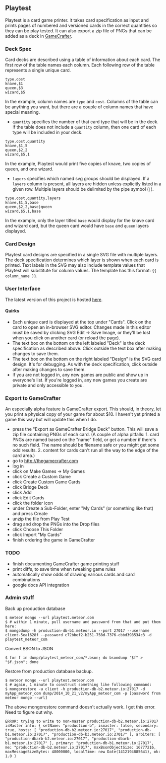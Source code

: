 ## Playtest

Playtest is a card game printer. It takes card specification as input and prints pages of numbered and versioned cards in the correct quantities so they can be play tested. It can also export a zip file of PNGs that can be added as a deck in [GameCrafter](https://www.thegamecrafter.com/).


### Deck Spec

Card decks are described using a table of information about each card. The first row of the table names each column. Each following row of the table represents a single unique card. 

```
type,cost
knave,$1
queen,$3
wizard,$5
```

In the example, column names are `type` and `cost`. Columns of the table can be anything you want, but there are a couple of column names that have special meaning.

* `quantity` specifies the number of that card type that will be in the deck. If the table does not include a `quantity` column, then one card of each type will be included in your deck.

```
type,cost,quantity
knave,$1,5
queen,$2,2
wizard,$5,1
```

In the example, Playtest would print five copies of knave, two copies of queen, and one wizard.

* `layers` specifies which named svg groups should be displayed. If a `layers` column is present, all layers are hidden unless explicitly listed in a given row. Multiple layers should be delimited by the pipe symbol (`|`).

```
type,cost,quantity,layers
knave,$1,5,base
queen,$2,2,base|queen
wizard,$5,1,base
```

In the example, only the layer titled `base` would display for the knave card and wizard card, but the queen card would have `base` and `queen` layers displayed.

### Card Design

Playtest card designs are specified in a single SVG file with multiple layers. The deck specification determines which layer is shown when each card is printed. Text labels in the SVG may also include template values that Playtest will substitute for column values.  The template has this format: `{{ column_name }}`.

### User Interface

The latest version of this project is hosted [here](http://playtest.meteor.com).

#### Quirks

* Each unique card is displayed at the top under "Cards". Click on the card to open an in-browser SVG editor. Changes made in this editor must be saved by clicking SVG Edit -> Save Image, or they'll be lost when you click on another card (or reload the page).
* The text box on the bottom on the left labeled "Deck" is the deck specification as described above. Click outside the text box after making changes to save them.
* The text box on the bottom on the right labeled "Design" is the SVG card design. It's for debugging. As with the deck specification, click outside after making changes to save them.
* If you are not logged in, any new games are public and show up in everyone's list. If you're logged in, any new games you create are private and only accessible to you.

### Export to GameCrafter

An especially alpha feature is GameCrafter export. This should, in theory, let you print a physical copy of your game for about $10. I haven't yet printed a game this way but will update this when I do.

- press the "Export as GameCrafter Bridge Deck" button. This will save a zip file containing PNGs of each card. (A couple of alpha pitfalls: 1. card PNGs are named based on the "name" field, or get a number if there's no such field. The name should be filename safe or you might get some odd results. 2. content for cards can't run all the way to the edge of the card area.)
- go to http://thegamecrafter.com
- log in
- click on Make Games -> My Games 
- click Create a Custom Game
- click Create Custom Game Cards
- click Bridge Deck
- click Add
- click Edit Cards
- click the folder icon
- under Create a Sub-Folder, enter "My Cards" (or something like that) and press Create
- unzip the file from Play Test
- drag and drop the PNGs into the Drop files 
- click Choose This Folder 
- click Import "My Cards"
- finish ordering the game in GameCrafter

### TODO

- finish documenting GameCrafter game printing stuff
- print diffs, to save time when tweaking game rules
- automatically show odds of drawing various cards and card combinations
- google docs API integration

### Admin stuff

Back up production database

```
$ meteor mongo --url playtest.meteor.com
$ # within 1 minute, pull username and password from that and put them here:
$ mongodump -h production-db-b1.meteor.io --port 27017 --username client-5ea1628f --password c72bbef2-b251-758d-7376-cbbd398534c3 -d playtest_meteor_com
```

Convert BSON to JSON

```
$ for f in dump/playtest_meteor_com/*.bson; do bsondump "$f" > "$f.json"; done
```

Restore from production database backup. 

```
$ meteor mongo --url playtest.meteor.com
$ # again, 1 minute to construct something like following command:
$ mongorestore -u client -h production-db-b2.meteor.io:27017 -d myApp_meteor_com dump/2014_10_21_v2/myApp_meteor_com -p [password from meteor mongo --url]
```

The above mongorestore command doesn't actually work. I get this error. Need to figure out why.

```
ERROR: trying to write to non-master production-db-b2.meteor.io:27017
isMaster info: { setName: "production-b", ismaster: false, secondary: true, hosts: [ "production-db-b2.meteor.io:27017", "production-db-b1.meteor.io:27017", "production-db-b3.meteor.io:27017" ], arbiters: [ "production-dbarb-b2.meteor.io:27017", "production-dbarb-b1.meteor.io:27017" ], primary: "production-db-b1.meteor.io:27017", me: "production-db-b2.meteor.io:27017", maxBsonObjectSize: 16777216, maxMessageSizeBytes: 48000000, localTime: new Date(1412194885641), ok: 1.0 }
```
